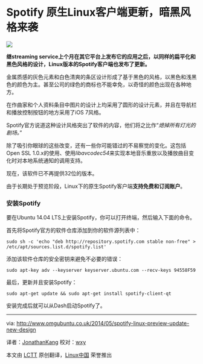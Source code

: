 Spotify 原生Linux客户端更新，暗黑风格来袭
================================================================================
![](http://www.omgubuntu.co.uk/wp-content/uploads/2014/05/spotify.jpg)

**继streaming service上个月在其它平台上发布它的应用之后，以同样的扁平化和黑色风格的设计，Linux版本的Spotify客户端也发布了更新。**

金属质感的灰色元素和白色清爽的条区设计形成了基于黑色的风格，以黑色和浅黑色的颜色为主。甚至公司的绿色的商标也不能幸免，以奇怪的颜色出现在各种地方。

在作曲家和个人资料条目中图片的设计上均采用了圆形的设计元素，并且在导航栏和播放控制按钮的地方采用了iOS 7风格。

Spotify官方说道这种设计风格突出了软件的内容，他们将之比作“*熄掉所有灯光的剧场。*”

除了吸引你眼球的这些改变，还有一些你可能错过的不易察觉的变化。这包括Open SSL 1.0.x的使用、使用*libavcodec54*来实现本地音乐重放以及播放曲目变化时对本地系统通知的调用支持。

现在，该软件已不再提供32位的版本。

由于长期处于预览阶段，Linux下的原生Spotify客户端**支持免费和订阅账户**。

### 安装Spotify ###

要在Ubuntu 14.04 LTS上安装Spotify，你可以打开终端，然后输入下面的命令。

首先将Spotify官方的软件仓库添加到你的软件源列表中：

    sudo sh -c 'echo "deb http://repository.spotify.com stable non-free" > /etc/apt/sources.list.d/spotify.list'

添加该软件仓库的安全密钥来避免不必要的错误：

    sudo apt-key adv --keyserver keyserver.ubuntu.com --recv-keys 94558F59

最后，更新并且安装Spotify：

    sudo apt-get update && sudo apt-get install spotify-client-qt

安装完成后就可以从Dash启动Spotify了。

--------------------------------------------------------------------------------

via: http://www.omgubuntu.co.uk/2014/05/spotify-linux-preview-update-new-design

译者：[JonathanKang](https://github.com/JonathanKang) 校对：[wxy](https://github.com/wxy)

本文由 [LCTT](https://github.com/LCTT/TranslateProject) 原创翻译，[Linux中国](http://linux.cn/) 荣誉推出
